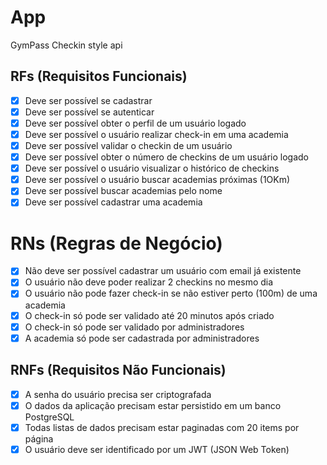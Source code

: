 # App

GymPass Checkin style api

## RFs (Requisitos Funcionais)

- [X] Deve ser possível se cadastrar
- [X] Deve ser possível se autenticar
- [X] Deve ser possível obter o perfil de um usuário logado
- [X] Deve ser possível o usuário realizar check-in em uma academia
- [X] Deve ser possível validar o checkin de um usuário
- [X] Deve ser possível obter o número de checkins de um usuário logado
- [X] Deve ser possível o usuário visualizar o histórico de checkins
- [X] Deve ser possível o usuário buscar academias próximas (1OKm)
- [X] Deve ser possível buscar academias pelo nome
- [X] Deve ser possível cadastrar uma academia

# RNs (Regras de Negócio)

- [X] Não deve ser possível cadastrar um usuário com email já existente
- [X] O usuário não deve poder realizar 2 checkins no mesmo dia
- [X] O usuário não pode fazer check-in se não estiver perto (100m) de uma academia
- [X] O check-in só pode ser validado até 20 minutos após criado
- [X] O check-in só pode ser validado por administradores
- [X] A academia só pode ser cadastrada por administradores

## RNFs (Requisitos Não Funcionais)

- [X] A senha do usuário precisa ser criptografada
- [X] O dados da aplicação precisam estar persistido em um banco PostgreSQL
- [X] Todas listas de dados precisam estar paginadas com 20 items por página
- [X] O usuário deve ser identificado por um JWT (JSON Web Token)
